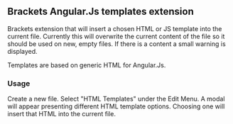 ## Brackets Angular.Js templates extension

Brackets extension that will insert a chosen HTML or JS template into the current file. Currently this will overwrite the current content of the file so it should be used on new, empty files. If there is a content a small warning is displayed.

Templates are based on generic HTML for Angular.Js.

### Usage

Create a new file. Select "HTML Templates" under the Edit Menu. A modal will appear presenting different HTML template options. Choosing one will insert that HTML into the current file.
